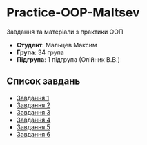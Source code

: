 # Practice-OOP-Maltsev

Завдання та матеріали з практики ООП

- **Студент**: Мальцев Максим 
- **Група**: 34 група
- **Підгрупа**: 1 підгрупа (Олійник В.В.)
  
## Список завдань

- [Завдання 1](#завдання-1)
- [Завдання 2](#завдання-2)
- [Завдання 3](#завдання-3)
- [Завдання 4](#завдання-4)
- [Завдання 5](#завдання-5)
- [Завдання 6](#завдання-6)
